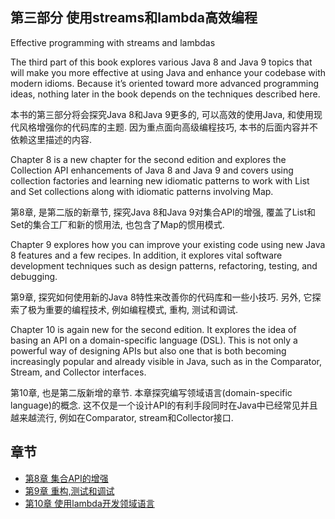 ## 第三部分 使用streams和lambda高效编程
Effective programming with streams and lambdas

<p class="en">The third part of this book explores various Java 8 and Java 9 topics that will make you more effective at using Java and enhance your codebase with modern idioms. Because it’s oriented toward more advanced programming ideas, nothing later in the book depends on the techniques described here.</p>

本书的第三部分将会探究Java 8和Java 9更多的, 可以高效的使用Java, 和使用现代风格增强你的代码库的主题. 因为重点面向高级编程技巧, 本书的后面内容并不依赖这里描述的内容.

<p class="en">Chapter 8 is a new chapter for the second edition and explores the Collection API enhancements of Java 8 and Java 9 and covers using collection factories and learning new idiomatic patterns to work with List and Set collections along with idiomatic patterns involving Map. </p>

第8章, 是第二版的新章节, 探究Java 8和Java 9对集合API的增强, 覆盖了List和Set的集合工厂和新的惯用法, 也包含了Map的惯用模式.

<p class="en">Chapter 9 explores how you can improve your existing code using new Java 8 features and a few recipes. In addition, it explores vital software development techniques such as design patterns, refactoring, testing, and debugging. </p>

第9章, 探究如何使用新的Java 8特性来改善你的代码库和一些小技巧. 另外, 它探索了极为重要的编程技术, 例如编程模式, 重构, 测试和调试.

<p class="en">Chapter 10 is again new for the second edition. It explores the idea of basing an API on a domain-specific language (DSL). This is not only a powerful way of designing APIs but also one that is both becoming increasingly popular and already visible in Java, such as in the Comparator, Stream, and Collector interfaces.</p>

第10章, 也是第二版新增的章节. 本章探究编写领域语言(domain-specific language)的概念. 这不仅是一个设计API的有利手段同时在Java中已经常见并且越来越流行, 例如在Comparator, stream和Collector接口.

## 章节
* [第8章 集合API的增强](8_Collection_API_enhancements.md)
* [第9章 重构,测试和调试](9_Refactoring_testing_and_debugging.md)
* [第10章 使用lambda开发领域语言](10_Domain-specific_languages_using_lambdas.md)


